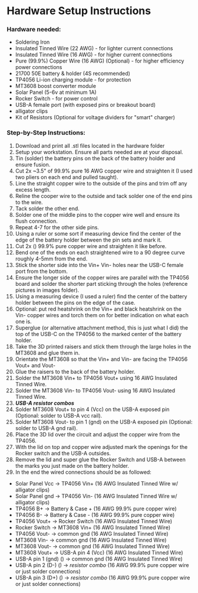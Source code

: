 # Hardware Setup Instructions
### Hardware needed:
* Soldering Iron
* Insulated Tinned Wire (22 AWG) - for lighter current connections
* Insulated Tinned Wire (16 AWG) - for higher current connections
* Pure (99.9%) Copper Wire (16 AWG) (Optional) - for higher efficiency power connections 
* 21700 50E battery & holder (4S recommended)
* TP4056 Li-ion charging module - for protection
* MT3608 boost converter module 
* Solar Panel (5-6v at minimum 1A)
* Rocker Switch - for power control 
* USB-A female port (with exposed pins or breakout board)
* alligator clips
* Kit of Resistors (Optional for voltage dividers for "smart" charger)

### Step-by-Step Instructions:

1. Download and print all .stl files located in the hardware folder
2. Setup your workstation. Ensure all parts needed are at your disposal.
3. Tin (solder) the battery pins on the back of the battery holder and ensure fusion.
4. Cut 2x ~3.5" of 99.9% pure 16 AWG copper wire and straighten it (I used two pliers on each end and pulled taught).
5. Line the straight copper wire to the outside of the pins and trim off any excess length.
6. Reline the cooper wire to the outside and tack solder one of the end pins to the wire.
7. Tack solder the other end.
8. Solder one of the middle pins to the copper wire well and ensure its flush connection.
9. Repeat 4-7 for the other side pins.
10. Using a ruler or some sort if measuring device find the center of the edge of the battery holder between the pin sets and mark it.
11. Cut 2x () 99.9% pure copper wire and straighten it like before.
12. Bend one of the ends on each straightened wire to a 90 degree curve roughly 4-5mm from the end.
13. Stick the shorter side into the Vin+ Vin- holes near the USB-C female port from the bottom.
14. Ensure the longer side of the copper wires are parallel with the TP4056 board and solder the shorter part sticking through the holes (reference pictures in images folder).
15. Using a measuring device (I used a ruler) find the center of the battery holder between the pins on the edge of the case.
16. Optional: put red heatshrink on the Vin+ and black heatshrink on the Vin- copper wires and torch them on for better indication on what each one is.
17. Superglue (or alternative attachment method, this is just what I did) the top of the USB-C on the TP4056 to the marked center of the battery holder.
18. Take the 3D printed raisers and stick them through the large holes in the MT3608 and glue them in.
19. Orientate the MT3608 so that the Vin+ and Vin- are facing the TP4056 Vout+ and Vout-
20. Glue the raisers to the back of the battery holder.
21. Solder the MT3608 Vin+ to TP4056 Vout+ using 16 AWG Insulated Tinned Wire.
22. Solder the MT3608 Vin- to TP4056 Vout- using 16 AWG Insulated Tinned Wire.
23. ***USB-A resistor combos***
24. Solder MT3608 Vout+ to pin 4 (Vcc) on the USB-A exposed pin (Optional: solder to USB-A vcc rail).
25. Solder MT3608 Vout- to pin 1 (gnd) on the USB-A exposed pin (Optional: solder to USB-A gnd rail).
26. Place the 3D lid over the circuit and adjust the copper wire from the TP4056.
27. With the lid on top and copper wire adjusted mark the openings for the Rocker switch and the USB-A outsides.
28. Remove the lid and super glue the Rocker Switch and USB-A between the marks you just made on the battery holder.
29. In the end the wired connections should be as followed:
  * Solar Panel Vcc -> TP4056 Vin+ (16 AWG Insulated Tinned Wire w/ alligator clips)
  * Solar Panel gnd -> TP4056 Vin- (16 AWG Insulated Tinned Wire w/ alligator clips)
  * TP4056 B+ -> Battery & Case + (16 AWG 99.9% pure copper wire)
  * TP4056 B- -> Battery & Case - (16 AWG 99.9% pure copper wire)
  * TP4056 Vout+ -> Rocker Switch (16 AWG Insulated Tinned Wire)
  * Rocker Switch -> MT3608 Vin+ (16 AWG Insulated Tinned Wire)
  * TP4056 Vout- -> common gnd (16 AWG Insulated Tinned Wire)
  * MT3608 Vin- -> common gnd (16 AWG Insulated Tinned Wire)
  * MT3608 Vout- -> common gnd (16 AWG Insulated Tinned Wire)
  * MT3608 Vout+ -> USB-A pin 4 (Vcc) (16 AWG Insulated Tinned Wire)
  * USB-A pin 1 (gnd) () -> common gnd (16 AWG Insulated Tinned Wire)
  * USB-A pin 2 (D-) () -> *resistor combo* (16 AWG 99.9% pure copper wire or just solder connections)
  * USB-A pin 3 (D+) () -> *resistor combo* (16 AWG 99.9% pure copper wire or just solder connections)



